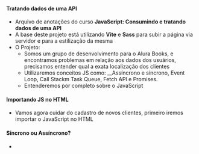 #### Tratando dados de uma API

- Arquivo de anotações do curso __JavaScript: Consumindo e tratando dados de uma API__
- A base deste projeto está utilizando __Vite__ e __Sass__ para subir a página via servidor e para a estilização da mesma
- O Projeto:
  - Somos um grupo de desenvolvimento para o Alura Books, e encontramos problemas em relação aos dados dos usuários, precisamos entender qual a exata localização dos clientes
  - Utilizaremos conceitos JS como: __Assíncrono e síncrono, Event Loop, Call Stackm Task Queue, Fetch API e Promises.
  - Entenderemos por completo sobre o JavaScript

#### Importando JS no HTML

- Vamos agora cuidar do cadastro de novos clientes, primeiro iremos importar o JavaScript no HTML

#### Síncrono ou Assíncrono?

- 